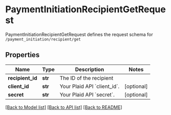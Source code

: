 # PaymentInitiationRecipientGetRequest

PaymentInitiationRecipientGetRequest defines the request schema for `/payment_initiation/recipient/get`
## Properties
Name | Type | Description | Notes
------------ | ------------- | ------------- | -------------
**recipient_id** | **str** | The ID of the recipient | 
**client_id** | **str** | Your Plaid API &#x60;client_id&#x60;. | [optional] 
**secret** | **str** | Your Plaid API &#x60;secret&#x60;. | [optional] 

[[Back to Model list]](../README.md#documentation-for-models) [[Back to API list]](../README.md#documentation-for-api-endpoints) [[Back to README]](../README.md)


